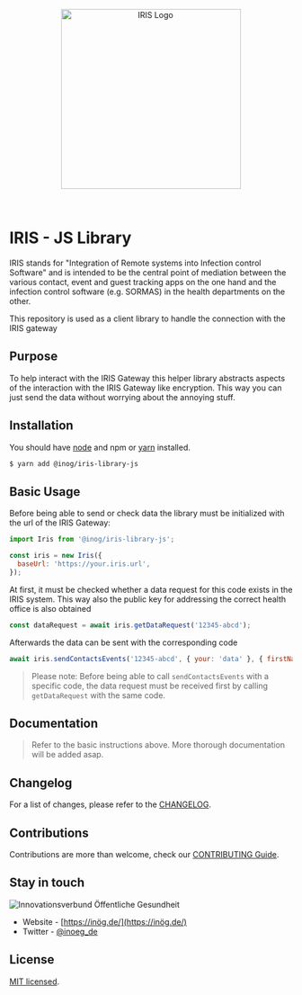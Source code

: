 <p align="center" class="text-center">
  <img src="https://i.imgur.com/7kFsoY9.png" width="320" alt="IRIS Logo" />
</p>

<p align="center" class="text-center">
  <img alt="" src="https://img.shields.io/github/workflow/status/iris-gateway/iris-library-js/Release/main"/>
  <img alt="" src="https://shields.io/github/issues/iris-gateway/IRIS-library-js"/>
  <img alt="" src="https://shields.io/npm/l/@inog/iris-library-js"/>
  <img alt="" src="https://shields.io/npm/v/@inog/iris-library-js"/>
</p>

# IRIS - JS Library

IRIS stands for "Integration of Remote systems into Infection control Software" and is intended to be the central point of mediation between the various contact, event and guest tracking apps on the one hand and the infection control software (e.g. SORMAS) in the health departments on the other.

This repository is used as a client library to handle the connection with the IRIS gateway

## Purpose

To help interact with the IRIS Gateway this helper library abstracts aspects of the interaction with the IRIS Gateway like encryption. This way you can just send the data without worrying about the annoying stuff.

## Installation

You should have [node](https://nodejs.org/en/) and npm or [yarn](https://yarnpkg.com) installed.

```bash
$ yarn add @inog/iris-library-js
```

## Basic Usage

Before being able to send or check data the library must be initialized with the url of the IRIS Gateway:

```js
import Iris from '@inog/iris-library-js';

const iris = new Iris({
  baseUrl: 'https://your.iris.url',
});
```

At first, it must be checked whether a data request for this code exists in the IRIS system. This way also the public key for addressing the correct health office is also obtained

```js
const dataRequest = await iris.getDataRequest('12345-abcd');
```

Afterwards the data can be sent with the corresponding code

```js
await iris.sendContactsEvents('12345-abcd', { your: 'data' }, { firstName: 'Sending', lastName: 'User' });
```

> Please note: Before being able to call `sendContactsEvents` with a specific code, the data request must be received first by calling `getDataRequest` with the same code.

## Documentation

> Refer to the basic instructions above. More thorough documentation will be added asap.

## Changelog

For a list of changes, please refer to the [CHANGELOG](CHANGELOG.md).

## Contributions

Contributions are more than welcome, check our [CONTRIBUTING Guide](CONTRIBUTING.md).

## Stay in touch

![Innovationsverbund Öffentliche Gesundheit](https://i.imgur.com/uRkhuII.png)

- Website - [https://inög.de/](https://inög.de/)
- Twitter - [@inoeg_de](https://twitter.com/inoeg_de)

## License

[MIT licensed](LICENSE).
